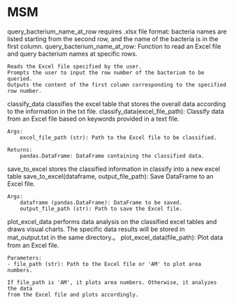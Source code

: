 # MSM
query_bacterium_name_at_row requires .xlsx file format: bacteria names are listed starting from the second row, and the name of the bacteria is in the first column.
query_bacterium_name_at_row:
    Function to read an Excel file and query bacterium names at specific rows.

    Reads the Excel file specified by the user.
    Prompts the user to input the row number of the bacterium to be queried.
    Outputs the content of the first column corresponding to the specified row number.

classify_data classifies the excel table that stores the overall data according to the information in the txt file.
classify_data(excel_file_path):
    Classify data from an Excel file based on keywords provided in a text file.

    Args:
        excel_file_path (str): Path to the Excel file to be classified.

    Returns:
        pandas.DataFrame: DataFrame containing the classified data.

save_to_excel stores the classified information in classify into a new excel table
save_to_excel(dataframe, output_file_path):
    Save DataFrame to an Excel file.

    Args:
        dataframe (pandas.DataFrame): DataFrame to be saved.
        output_file_path (str): Path to save the Excel file.

plot_excel_data performs data analysis on the classified excel tables and draws visual charts. The specific data results will be stored in mat_output.txt in the same directory.。
plot_excel_data(file_path):
    Plot data from an Excel file.

    Parameters:
    - file_path (str): Path to the Excel file or 'AM' to plot area numbers.

    If file_path is 'AM', it plots area numbers. Otherwise, it analyzes the data
    from the Excel file and plots accordingly.

    
